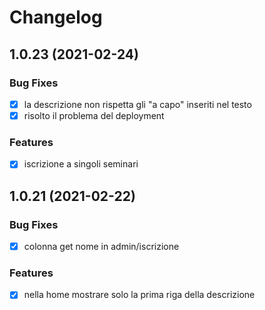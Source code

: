 # Changelog

## 1.0.23 (2021-02-24)

### Bug Fixes

- [x] la descrizione non rispetta gli "a capo" inseriti nel testo
- [x] risolto il problema del deployment

### Features

- [x] iscrizione a singoli seminari

## 1.0.21 (2021-02-22)

### Bug Fixes

- [x] colonna get nome in admin/iscrizione

### Features

- [x] nella home mostrare solo la prima riga della descrizione
